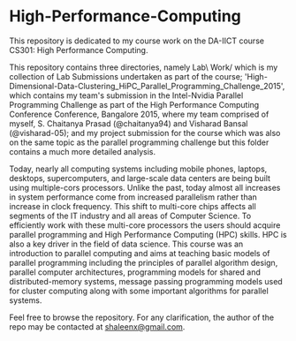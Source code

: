# High-Performance-Computing
This repository is dedicated to my course work on the DA-IICT course CS301: High Performance Computing. 

This repository contains three directories, namely Lab\ Work/ which is my collection of Lab Submissions undertaken as part of the course; 'High-Dimensional-Data-Clustering_HiPC_Parallel_Programming_Challenge_2015', which contains my team's submission in the Intel-Nvidia Parallel Programming Challenge as part of the High Performance Computing Conference Conference, Bangalore 2015, where my team comprised of myself, S. Chaitanya Prasad (@chaitanya94) and Visharad Bansal (@visharad-05); and my project submission for the course which was also on the same topic as the parallel programming challenge but this folder contains a much more detailed analysis.

Today, nearly all computing systems including mobile phones, laptops, desktops, supercomputers, and large-scale data centers are being built using multiple-cors processors.
Unlike the past, today almost all increases in system performance come from increased parallelism rather than increase in clock frequency. 
This shift to multi-core chips affects all segments of the IT industry and all areas of Computer Science.
To efficiently work with these multi-core processors the users should acquire parallel programming and High Performance Computing (HPC) skills.
HPC is also a key driver in the field of data science. This course was an introduction to parallel computing and aims at teaching basic models of parallel programming including the principles of parallel algorithm design, parallel computer architectures, 
programming models for shared and distributed-memory systems, message passing programming models used for cluster computing along with some important algorithms for parallel systems.

Feel free to browse the repository. For any clarification, the author of the repo may be contacted at shaleenx@gmail.com.
